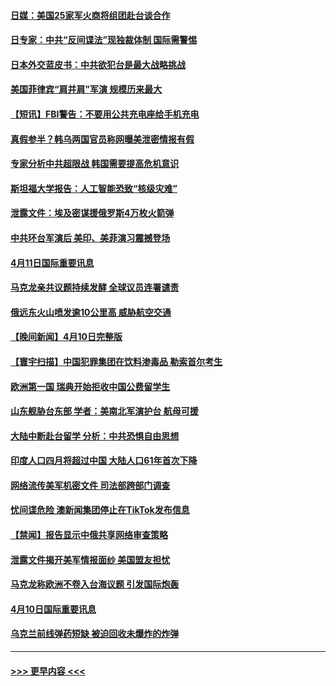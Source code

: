 #### [日媒：美国25家军火商将组团赴台谈合作](../pages/prog202/a103688625.md?t=04120343) 
#### [日专家：中共“反间谍法”现独裁体制 国际需警惕](../pages/prog202/a103688583.md?t=04120343) 
#### [日本外交蓝皮书：中共欲犯台是最大战略挑战](../pages/prog202/a103688577.md?t=04120343) 
#### [美国菲律宾“肩并肩”军演 规模历来最大](../pages/prog202/a103688578.md?t=04120343) 
#### [【短讯】FBI警告：不要用公共充电座给手机充电](../pages/prog202/a103688582.md?t=04120343) 
#### [真假参半？韩乌两国官员称网曝美泄密情报有假](../pages/prog202/a103688535.md?t=04120343) 
#### [专家分析中共超限战 韩国需要提高危机意识](../pages/prog202/a103688491.md?t=04120343) 
#### [斯坦福大学报告：人工智能恐致“核级灾难”](../pages/prog202/a103688326.md?t=04120343) 
#### [泄露文件：埃及密谋援俄罗斯4万枚火箭弹](../pages/prog202/a103688318.md?t=04120343) 
#### [中共环台军演后 美印、美菲演习震撼登场](../pages/prog202/a103688314.md?t=04120343) 
#### [4月11日国际重要讯息](../pages/prog202/a103688307.md?t=04120343) 
#### [马克龙亲共议题持续发酵 全球议员连署谴责](../pages/prog202/a103688300.md?t=04120343) 
#### [俄远东火山喷发逾10公里高 威胁航空交通](../pages/prog202/a103688156.md?t=04120343) 
#### [【晚间新闻】4月10日完整版](../pages/prog202/a103688088.md?t=04120343) 
#### [【寰宇扫描】中国犯罪集团在饮料渗毒品 勒索首尔考生](../pages/prog202/a103688108.md?t=04120343) 
#### [欧洲第一国 瑞典开始拒收中国公费留学生](../pages/prog202/a103687794.md?t=04120343) 
#### [山东舰胁台东部 学者：美南北军演护台 航母可援](../pages/prog202/a103687797.md?t=04120343) 
#### [大陆中断赴台留学 分析：中共恐惧自由思想](../pages/prog202/a103687798.md?t=04120343) 
#### [印度人口四月将超过中国 大陆人口61年首次下降](../pages/prog202/a103687813.md?t=04120343) 
#### [网络流传美军机密文件 司法部跨部门调查](../pages/prog202/a103687814.md?t=04120343) 
#### [忧间谍危险 澳新闻集团停止在TikTok发布信息](../pages/prog202/a103687779.md?t=04120343) 
#### [【禁闻】报告显示中俄共享网络审查策略](../pages/prog202/a103687719.md?t=04120343) 
#### [泄露文件揭开美军情报面纱 美国盟友担忧](../pages/prog202/a103687540.md?t=04120343) 
#### [马克龙称欧洲不卷入台海议题 引发国际炮轰](../pages/prog202/a103687576.md?t=04120343) 
#### [4月10日国际重要讯息](../pages/prog202/a103687577.md?t=04120343) 
#### [乌克兰前线弹药短缺 被迫回收未爆炸的炸弹](../pages/prog202/a103687521.md?t=04120343) 

----
#### [ >>> 更早内容 <<< ](../indexes/prog202-earlier.md)
